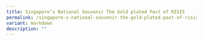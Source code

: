 ```yaml
---
title: Singapore’s National Souvenir The Gold plated Past of RISIS
permalink: /singapore-s-national-souvenir-the-gold-plated-past-of-risis/
variant: markdown
description: ""
---
```

